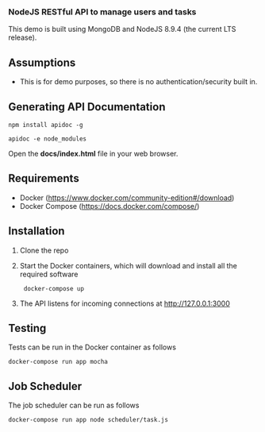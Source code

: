 ### NodeJS RESTful API to manage users and tasks

This demo is built using MongoDB and NodeJS 8.9.4 (the current LTS release).

## Assumptions

* This is for demo purposes, so there is no authentication/security built in.

## Generating API Documentation

    npm install apidoc -g

    apidoc -e node_modules

Open the **docs/index.html** file in your web browser.

## Requirements

* Docker (https://www.docker.com/community-edition#/download)
* Docker Compose (https://docs.docker.com/compose/)

## Installation

1. Clone the repo
2. Start the Docker containers, which will download and install all the required software

        docker-compose up
    
3. The API listens for incoming connections at http://127.0.0.1:3000

## Testing

Tests can be run in the Docker container as follows

    docker-compose run app mocha


## Job Scheduler

The job scheduler can be run as follows

    docker-compose run app node scheduler/task.js